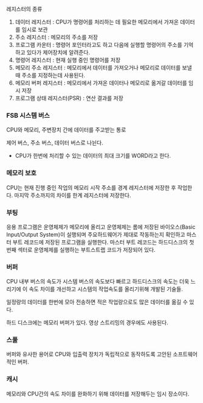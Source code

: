 

레지스터의 종류
1. 데이터 레지스터 : CPU가 명령어를 처리하는 데 필요한 메모리에서 가져온 데이터를 임시로 보관
2. 주소 레지스터 : 메모리의 주소를 저장
3. 프로그램 카운터 : 명령어 포인터라고도 하고 다음에 실행할 명령어의 주소를 기억하고 있다가 제어장치에 알려준다.
4. 명령어 레지스터 : 현재 실행 중인 명령어를 저장
5. 메모리 주소 레지스터 : 메모리에서 데이터를 가져오거나 메모리로 데이터를 보낼 때 주소를 지정하는데 사용된다.
6. 메모리 버퍼 레지스터 : 메모리에서 가져온 데이터나 메모리로 옮겨갈 데이터를 임시 저장
7. 프로그램 상태 레지스터(PSR) : 연산 결과를 저장

### FSB 시스템 버스

CPU와 메모리, 주변장치 간에 데이터를 주고받는 통로

제어 버스, 주소 버스, 데이터 버스로 나뉜다.

* CPU가 한번에 처리할 수 있는 데이터의 최대 크기를 WORD라고 한다.

### 메모리 보호

CPU는 현재 진행 중인 작업의 메모리 시작 주소를 경계 레지스터에 저장한 후 작업한다. 마지막 주소까지의 차이를 한계 레지스터에 저장한다.

### 부팅

응용 프로그램은 운영체제가 메모리에 올리고 운영체제는 롬에 저장된 바이오스(Basic Input/Output System)이 실행되며 주요하드웨어가 제대로 작동하는지 확인하고 마스터 부트 레코드에 저장된 프로그램을 실행한다. 마스터 부트 레코드는 하드디스크의 첫번째 섹터로 운영체제를 실행하는 부트스트랩 코드가 저장되어 있다.

### 버퍼

CPU 내부 버스의 속도가 시스템 버스의 속도보다 빠르고 하드디스크의 속도는 더욱 느리기에 이 속도 차이를 개선하고 시스템의 작업속도를 올리기위해 개발된 기술들.

일정량의 데이터를 한번에 모아 전송하면 적은 작업량으로도 많은 데이터를 옮길 수 있다.

하드 디스크에는 메모리 버퍼가 있다. 영상 스트리밍의 경우에도 사용된다.

### 스풀
버퍼와 유사한 용어로 CPU와 입출력 장치가 독립적으로 동작하도록 고안된 소프트웨어적인 버퍼.

### 캐시

메모리와 CPU간의 속도 차이를 완화하기 위해 데이터를 저장해두는 임시 장소이다.